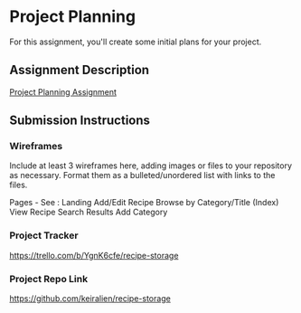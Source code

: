 # Project Planning
For this assignment, you'll create some initial plans for your project.

## Assignment Description
[Project Planning Assignment](https://education.launchcode.org/liftoff/modules/assignments/project-planning)

## Submission Instructions

### Wireframes

Include at least 3 wireframes here, adding images or files to your repository as necessary. Format them as a bulleted/unordered list with links to the files.

Pages - See :
Landing
Add/Edit Recipe 
Browse by Category/Title (Index)
View Recipe
Search Results
Add Category


### Project Tracker

https://trello.com/b/YgnK6cfe/recipe-storage

### Project Repo Link

https://github.com/keiralien/recipe-storage
